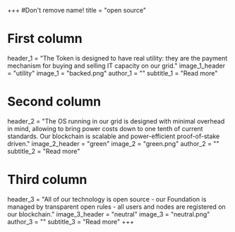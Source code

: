 +++
#Don't remove name!
title = "open source"



# First column
header_1 = "The Token is designed to have real utility: they are the payment mechanism for buying and selling IT capacity on our grid."
image_1_header = "utility"
image_1 = "backed.png"
author_1 = ""
subtitle_1 = "Read more"

# Second column
header_2 = "The OS running in our grid is designed with minimal overhead in mind, allowing to bring power costs down to one tenth of current standards. Our blockchain is scalable and power-efficient proof-of-stake driven."
image_2_header = "green"
image_2 = "green.png"
author_2 = ""
subtitle_2 = "Read more"

# Third column

header_3 = "All of our technology is open source - our Foundation is managed by transparent open rules - all users and nodes are registered on our blockchain."
image_3_header = "neutral"
image_3 = "neutral.png"
author_3 = ""
subtitle_3 = "Read more"
+++
